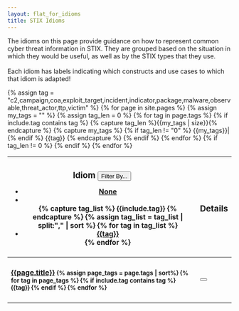 ```yaml
---
layout: flat_for_idioms
title: STIX Idioms
---
```


<link href="/css/idioms.css" rel="stylesheet"/>

The idioms on this page provide guidance on how to represent common cyber threat
information in STIX. They are grouped based on the situation in which they would
be useful, as well as by the STIX types that they use.  
<br/>
<span class="alert alert-info">
	Each idiom has labels indicating which constructs and use cases to which that idiom is adapted!
</span>

<div class="row">
  <div class="col-md-12">
    {% assign tag = "c2,campaign,coa,exploit_target,incident,indicator,package,malware,observable,threat_actor,ttp,victim" %}
    <table id="idiom-table" class="table table-striped">
      <thead>
        <tr>
          <th>
            <h3>Idiom
              <small class="dropdown">
                <button class="btn btn-info dropdown-toggle" type="button" id="filterMenu" data-toggle="dropdown">
                  Filter By... <span class="caret"></span>
                </button>
                <ul id="tag-filterer" class="dropdown-menu" role="menu" aria-labelledby="filterMenu">
                  <li role="presentation"><a class="tag-filter" role="menuitem" tabindex="-1" href="#">None</a></li>
                  <li role="presentation" class="divider"></li>
                  {% capture tag_list %}
                    {{include.tag}}
                  {% endcapture %}
                  {% assign tag_list = tag_list | split:"," | sort %}
                  {% for tag in tag_list %}
                    <li role="presentation"><a class="tag-filter" role="menuitem" tabindex="-1" href="#">{{tag}}</a></li>
                  {% endfor %}
                </ul>
              </small>
            </h3>
          </th>
          <th>
            <h3>Details</h3>
          </th>
        </tr>
      </thead>
      <tbody>
        {% for page in site.pages %}
          {% assign my_tags = "" %}
          {% assign tag_len = 0 %}
          {% for tag in page.tags %}
            {% if include.tag contains tag %}
              {% capture tag_len %}{{my_tags | size}}{% endcapture %}
              {% capture my_tags %}
                {% if tag_len != "0" %}
                  {{my_tags}}|
                {% endif %}
                {{tag}}
              {% endcapture %}
            {% endif %}
          {% endfor %}
          {% if tag_len != 0 %}
            <tr>
              <td>
                <h4>
                  <a href='{{page.url}}'>{{page.title}}</a>
                  <small>
                    <span class="tag-labels-container">
                      {% assign page_tags = page.tags | sort%}
                      {% for tag in page_tags %}
                        {% if include.tag contains tag %}
                          <span data-tag="{{tag}}" class="label label-{{tag}}">
                            {{tag}}
                          </span>
                        {% endif %}
                      {% endfor %}
                    </span>
                  </small>
                </h4>
              </td>
              <td>
                <button class="btn btn-info" data-toggle="popover" data-placement="left" data-trigger="hover" title="{{page.title}}" data-content="{{page.summary | escape}}">
                  <span class="glyphicon glyphicon-question-sign"><span>
                </button>
              </td>
            </tr>
          {% endif %}
        {% endfor %}
      </tbody>
    </table>
  </div>
</div>
